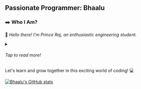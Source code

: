 <h2 style="align-self: center;">Passionate Programmer: Bhaalu</h2>


### ✒️ Who I Am?
👋 <span style="font-style: italic;">Hello there! I'm Prince Raj, an enthusiastic engineering student.</span>
<details>
    <summary><h6>Tap to read more!</h6></summary><br>
    <p>💻<span style="font-style: italic;">I recently embarked on my coding journey, and I'm passionate about learning
            and exploring the world of programming. Every day, I'm amazed by the possibilities and the impact that code
            can have in shaping our world.</span></p>
    <p>🎓 <span style="font-style: italic;">Currently in the early stages of my engineering degree, I'm eager to develop
            a strong foundation in coding and programming. I'm focusing on learning various programming languages and
            frameworks.</span></p>
    <p>🌟 <span style="font-style: italic;">I believe in the power of continuous learning and growth. While I may be a
            beginner, I'm dedicated to honing my skills and expanding my knowledge through personal projects and online
            resources. I'm excited about the challenges and opportunities that lie ahead.</span></p>
    <p>🚀 <span style="font-style: italic;">I'm open to collaborating with fellow developers, sharing ideas, and being
            part of the thriving coding community. I'm also looking forward to contributing to open-source projects as I
            progress in my coding journey.</span></p>
</details>
Let's learn and grow together in this exciting world of coding! 💻


[![Bhaalu's GitHub
stats](https://github-readme-stats.vercel.app/api?username=Bhaalu-69&theme=dracula&bg_color=00000000&show_icons=true&hide=prs,issues)]()
